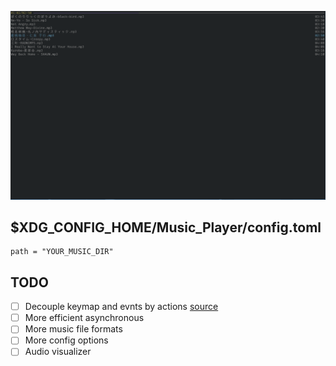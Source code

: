 ![](./picture.png)

## $XDG_CONFIG_HOME/Music_Player/config.toml

```text
path = "YOUR_MUSIC_DIR"
```

## TODO

- [ ] Decouple keymap and evnts by actions [source](https://ratatui.rs/recipes/apps/terminal-and-event-handler/)
- [ ] More efficient asynchronous
- [ ] More music file formats
- [ ] More config options
- [ ] Audio visualizer
